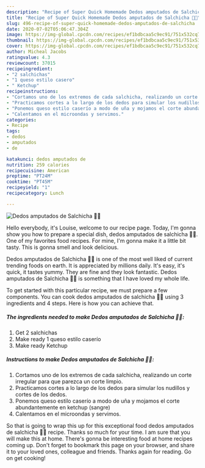 ```yaml
---
description: "Recipe of Super Quick Homemade Dedos amputados de Salchicha 🌭🎃"
title: "Recipe of Super Quick Homemade Dedos amputados de Salchicha 🌭🎃"
slug: 496-recipe-of-super-quick-homemade-dedos-amputados-de-salchicha
date: 2020-07-02T05:06:47.304Z
image: https://img-global.cpcdn.com/recipes/ef1bdbcaa5c9ec91/751x532cq70/dedos-amputados-de-salchicha-🌭🎃-foto-principal.jpg
thumbnail: https://img-global.cpcdn.com/recipes/ef1bdbcaa5c9ec91/751x532cq70/dedos-amputados-de-salchicha-🌭🎃-foto-principal.jpg
cover: https://img-global.cpcdn.com/recipes/ef1bdbcaa5c9ec91/751x532cq70/dedos-amputados-de-salchicha-🌭🎃-foto-principal.jpg
author: Micheal Jacobs
ratingvalue: 4.3
reviewcount: 37015
recipeingredient:
- "2 salchichas"
- "1 queso estilo casero"
- " Ketchup"
recipeinstructions:
- "Cortamos uno de los extremos de cada salchicha, realizando un corte irregular para que parezca un corte limpio."
- "Practicamos cortes a lo largo de los dedos para simular los nudillos y cortes de los dedos."
- "Ponemos queso estilo caserío a modo de uña y mojamos el corte abundantemente en ketchup (sangre)"
- "Calentamos en el microondas y servimos."
categories:
- Recipe
tags:
- dedos
- amputados
- de

katakunci: dedos amputados de 
nutrition: 259 calories
recipecuisine: American
preptime: "PT24M"
cooktime: "PT45M"
recipeyield: "1"
recipecategory: Lunch

---
```



![Dedos amputados de Salchicha 🌭🎃](https://img-global.cpcdn.com/recipes/ef1bdbcaa5c9ec91/751x532cq70/dedos-amputados-de-salchicha-🌭🎃-foto-principal.jpg)

Hello everybody, it's Louise, welcome to our recipe page. Today, I'm gonna show you how to prepare a special dish, dedos amputados de salchicha 🌭🎃. One of my favorites food recipes. For mine, I'm gonna make it a little bit tasty. This is gonna smell and look delicious.



Dedos amputados de Salchicha 🌭🎃 is one of the most well liked of current trending foods on earth. It is appreciated by millions daily. It's easy, it's quick, it tastes yummy. They are fine and they look fantastic. Dedos amputados de Salchicha 🌭🎃 is something that I have loved my whole life.


To get started with this particular recipe, we must prepare a few components. You can cook dedos amputados de salchicha 🌭🎃 using 3 ingredients and 4 steps. Here is how you can achieve that.

<!--inarticleads1-->

##### The ingredients needed to make Dedos amputados de Salchicha 🌭🎃:

1. Get 2 salchichas
1. Make ready 1 queso estilo caserío
1. Make ready  Ketchup




<!--inarticleads2-->

##### Instructions to make Dedos amputados de Salchicha 🌭🎃:

1. Cortamos uno de los extremos de cada salchicha, realizando un corte irregular para que parezca un corte limpio.
1. Practicamos cortes a lo largo de los dedos para simular los nudillos y cortes de los dedos.
1. Ponemos queso estilo caserío a modo de uña y mojamos el corte abundantemente en ketchup (sangre)
1. Calentamos en el microondas y servimos.




So that is going to wrap this up for this exceptional food dedos amputados de salchicha 🌭🎃 recipe. Thanks so much for your time. I am sure that you will make this at home. There's gonna be interesting food at home recipes coming up. Don't forget to bookmark this page on your browser, and share it to your loved ones, colleague and friends. Thanks again for reading. Go on get cooking!
